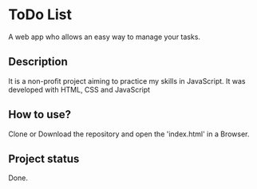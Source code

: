# ToDo List
A web app who allows an easy way to manage your tasks.
## Description
It is a non-profit project aiming to practice my skills in JavaScript. It was developed with HTML, CSS and JavaScript
## How to use?
Clone or Download the repository and open the 'index.html' in a Browser.
## Project status
Done.
